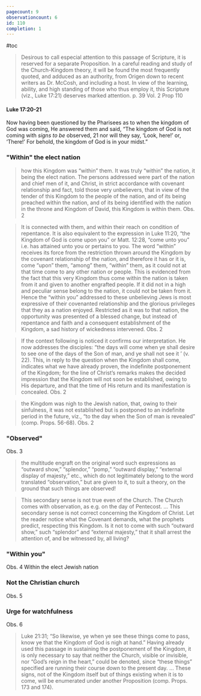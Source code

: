 ```yaml
---
pagecount: 9
observationcount: 6
id: 110
completion: 1
---
```

#toc

>Desirous to call especial attention to this passage of Scripture, it is reserved for a separate Proposition. In a careful reading and study of the Church-Kingdom theory, it will be found the most frequently quoted, and adduced as an authority, from Origen down to recent writers as Dr. McCosh, and including a host. In view of the learning, ability, and high standing of those who thus employ it, this Scripture (viz., Luke 17:21) deserves marked attention.
>p. 39 Vol. 2 Prop 110


#### Luke 17:20-21
Now having been questioned by the Pharisees as to when the kingdom of God was coming, He answered them and said, “The kingdom of God is not coming with _signs to be_ observed, 21 nor will they say, ‘Look, here!’ or, ‘There!’ For behold, the kingdom of God is in your midst.”

### "Within" the elect nation
>how this Kingdom was “within” them. It was truly “within” the nation, it being the elect nation. The persons addressed were part of the nation and chief men of it, and Christ, in strict accordance with covenant relationship and fact, told those very unbelievers, that in view of the tender of this Kingdom to the people of the nation, and of its being preached within the nation, and of its being identified with the nation in the throne and Kingdom of David, this Kingdom is within them.
>Obs. 2

>It is connected with them, and within their reach on condition of repentance. It is also equivalent to the expression in Luke 11:20, “the Kingdom of God is come upon you” or Matt. 12:28, “come unto you” i.e. has attained unto you or pertains to you. The word “within” receives its force from the restriction thrown around the Kingdom by the covenant relationship of the nation, and therefore it has or it is, come “upon” them, “among” them, “within” them, as it could not at that time come to any other nation or people. This is evidenced from the fact that this very Kingdom thus come within the nation is taken from it and given to another engrafted people. If it did not in a high and peculiar sense belong to the nation, it could not be taken from it. Hence the “within you” addressed to these unbelieving Jews is most expressive of their covenanted relationship and the glorious privileges that they as a nation enjoyed. Restricted as it was to that nation, the opportunity was presented of a blessed change, but instead of repentance and faith and a consequent establishment of the Kingdom, a sad history of wickedness intervened.
>Obs. 2

>If the context following is noticed it confirms our interpretation. He now addresses the disciples: “the days will come when ye shall desire to see one of the days of the Son of man, and ye shall not see it ’ (v. 22). This, in reply to the question when the Kingdom shall come, indicates what we have already proven, the indefinite postponement of the Kingdom; for the line of Christ’s remarks makes the decided impression that the Kingdom will not soon be established, owing to His departure, and that the time of His return and its manifestation is concealed.
>Obs. 2

>the Kingdom was nigh to the Jewish nation, that, owing to their sinfulness, it was not established but is postponed to an indefinite period in the future, viz., “to the day when the Son of man is revealed” (comp. Props. 56-68).
>Obs. 2

### "Observed"
Obs. 3
>the multitude engraft on the original word such expressions as “outward show,” “splendor,” “pomp,” “outward display,” “external display of majesty,” etc., which do not legitimately belong to the word translated “observation,” but are given to it, to suit a theory, on the ground that such things are observed!

>This secondary sense is not true even of the Church. The Church comes with observation, as e.g. on the day of Pentecost.
>...
>This secondary sense is not correct concerning the Kingdom of Christ. Let the reader notice what the Covenant demands, what the prophets predict, respecting this Kingdom. Is it not to come with such “outward show,” such “splendor” and “external majesty,” that it shall arrest the attention of, and be witnessed by, all living?

### "Within you"
Obs. 4
Within the elect Jewish nation

### Not the Christian church
Obs. 5

### Urge for watchfulness
Obs. 6
>Luke 21:31; “So likewise, ye when ye see these things come to pass, know ye that the Kingdom of God is nigh at hand.” Having already used this passage in sustaining the postponement of the Kingdom, it is only necessary to say that neither the Church, visible or invisible, nor “God’s reign in the heart,” could be denoted, since “these things” specified are running their course down to the present day.
>...
>These signs, not of the Kingdom itself but of things existing when it is to come, will be enumerated under another Proposition (comp. Props. 173 and 174).
